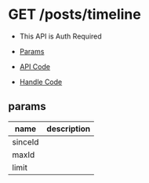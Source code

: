 # GET /posts/timeline

- This API is Auth Required

- [Params](#params)
- [API Code](/src/endpoints/posts/timeline.js)
- [Handle Code](/src/handlers/web/posts/timeline.js)

## params


name|description
---|---
sinceId|
maxId|
limit|
